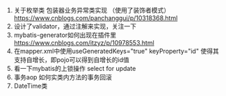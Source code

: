 1. 关于枚举类 包装器业务异常类实现 （使用了装饰者模式）
https://www.cnblogs.com/panchanggui/p/10318368.html
2. 设计了validator，通过注解来实现，关注一下
3. mybatis-generator如何出现在插件里 https://www.cnblogs.com/itzyz/p/10978553.html
4. 在mapper.xml中使用useGeneratedKeys="true" keyProperty="id" 使得其支持自增长，即pojo可以得到自增长的id值
5. 看一下mybatis的上锁操作 select for update
6. 事务aop 如何实类内方法的事务回滚
7. DateTime类